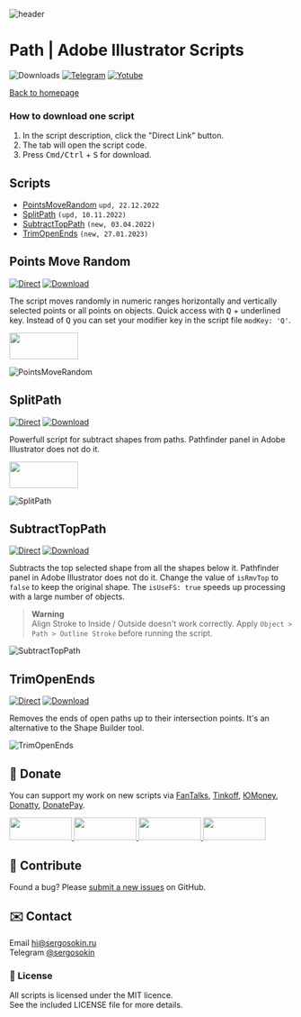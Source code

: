 ![header](https://i.ibb.co/mF018gV/emblem.png)
# Path | Adobe Illustrator Scripts

![Downloads](https://img.shields.io/badge/Downloads-23k-27CF7D.svg) [![Telegram](https://img.shields.io/badge/Telegram%20Channel-%40aiscripts-0088CC.svg)](https://t.me/aiscripts) [![Yotube](https://img.shields.io/badge/Youtube-%40SergOsokinArt-FF0000.svg)](https://www.youtube.com/c/SergOsokinArt/videos)

[Back to homepage](../README.md)

### How to download one script 
1. In the script description, click the "Direct Link" button.
2. The tab will open the script code.
3. Press <kbd>Cmd/Ctrl</kbd> + <kbd>S</kbd> for download.

## Scripts
* [PointsMoveRandom](https://github.com/creold/illustrator-scripts/blob/master/md/Path.md#pointsmoverandom) `upd, 22.12.2022`
* [SplitPath](https://github.com/creold/illustrator-scripts/blob/master/md/Path.md#splitpath) `(upd, 10.11.2022)`
* [SubtractTopPath](https://github.com/creold/illustrator-scripts/blob/master/md/Path.md#subtracttoppath) `(new, 03.04.2022)`
* [TrimOpenEnds](https://github.com/creold/illustrator-scripts/blob/master/md/Path.md#trimopenends) `(new, 27.01.2023)`

## Points Move Random
[![Direct](https://img.shields.io/badge/Direct%20Link-PointsMoveRandom.jsx-FF6900.svg)](http://bit.do/ptsmovrnd) [![Download](https://img.shields.io/badge/Download%20All-Zip%20archive-0088CC.svg)](https://bit.ly/2M0j95N)

The script moves randomly in numeric ranges horizontally and vertically selected points or all points on objects. Quick access with <kbd>Q</kbd> + underlined key. Instead of <kbd>Q</kbd> you can set your modifier key in the script file `modKey: 'Q'`.

<a href="https://youtu.be/9wVTDWUAEmE">
  <img width="122" height="47" src="https://i.ibb.co/fqdwXL6/youtube-badge.png">
</a>

![PointsMoveRandom](https://i.ibb.co/9ZsRQJk/demo-Points-Move-Random.gif)

## SplitPath
[![Direct](https://img.shields.io/badge/Direct%20Link-SplitPath.jsx-FF6900.svg)](http://bit.do/splpath) [![Download](https://img.shields.io/badge/Download%20All-Zip%20archive-0088CC.svg)](https://bit.ly/2M0j95N)

Powerfull script for subtract shapes from paths. Pathfinder panel in Adobe Illustrator does not do it.   

<a href="https://youtu.be/1_vUUFkTwxk">
  <img width="122" height="47" src="https://i.ibb.co/fqdwXL6/youtube-badge.png">
</a>

![SplitPath](https://i.ibb.co/55fmqgY/demo-Split-Path.gif)

## SubtractTopPath
[![Direct](https://img.shields.io/badge/Direct%20Link-SubtractTopPath.jsx-FF6900.svg)](http://bit.do/subtoppath) [![Download](https://img.shields.io/badge/Download%20All-Zip%20archive-0088CC.svg)](https://bit.ly/2M0j95N)

Subtracts the top selected shape from all the shapes below it. Pathfinder panel in Adobe Illustrator does not do it. Change the value of `isRmvTop` to `false` to keep the original shape. The `isUseFS: true` speeds up processing with a large number of objects. 

> **Warning**   
> Align Stroke to Inside / Outside doesn't work correctly. Apply `Object > Path > Outline Stroke` before running the script.

![SubtractTopPath](https://i.ibb.co/B3QL4k2/Subtract-Top-Path.gif)

## TrimOpenEnds
[![Direct](https://img.shields.io/badge/Direct%20Link-TrimOpenEnds.jsx-FF6900.svg)](http://bit.do/trimends) [![Download](https://img.shields.io/badge/Download%20All-Zip%20archive-0088CC.svg)](https://bit.ly/2M0j95N)

Removes the ends of open paths up to their intersection points. It's an alternative to the Shape Builder tool.

![TrimOpenEnds](https://i.ibb.co/J3ct3KN/Trim-Open-Ends.gif)

## 💸 Donate
You can support my work on new scripts via [FanTalks], [Tinkoff], [ЮMoney], [Donatty], [DonatePay].   

[FanTalks]: https://fantalks.io/r/sergey
[Tinkoff]: https://www.tinkoff.ru/rm/osokin.sergey127/SN67U9405/
[ЮMoney]: https://yoomoney.ru/to/410011149615582
[Donatty]: https://donatty.com/sergosokin
[DonatePay]: https://new.donatepay.ru/@osokin

<a href="https://fantalks.io/r/sergey">
  <img width="111" height="40" src="https://i.ibb.co/vcds3vF/fantalks-badge.png">
</a>

<a href="https://yoomoney.ru/to/410011149615582">
  <img width="111" height="40" src="https://i.ibb.co/wwrYWJ5/yoomoney-badge.png">
</a>

<a href="https://donatty.com/sergosokin">
  <img width="111" height="40" src="https://i.ibb.co/s61FGCn/donatty-badge.png">
</a>

<a href="https://new.donatepay.ru/@osokin">
  <img width="111" height="40" src="https://i.ibb.co/0KJ94ND/donatepay-badge.png">
</a>

## 🤝 Contribute

Found a bug? Please [submit a new issues](https://github.com/creold/illustrator-scripts/issues) on GitHub.

## ✉️ Contact
Email <hi@sergosokin.ru>  
Telegram [@sergosokin](https://t.me/sergosokin)

### 📝 License

All scripts is licensed under the MIT licence.  
See the included LICENSE file for more details.
